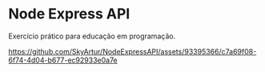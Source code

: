 # Node Express API

Exercício prático para educação em programação.



https://github.com/SkyArtur/NodeExpressAPI/assets/93395366/c7a69f08-6f74-4d04-b677-ec92933e0a7e

